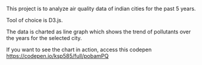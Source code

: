This project is to analyze air quality data of indian cities for the past 5 years.

Tool of choice is D3.js.

The data is charted as line graph which shows the trend of pollutants over the years for the selected city.

If you want to see the chart in action, access this codepen
https://codepen.io/ksp585/full/pobamPQ
